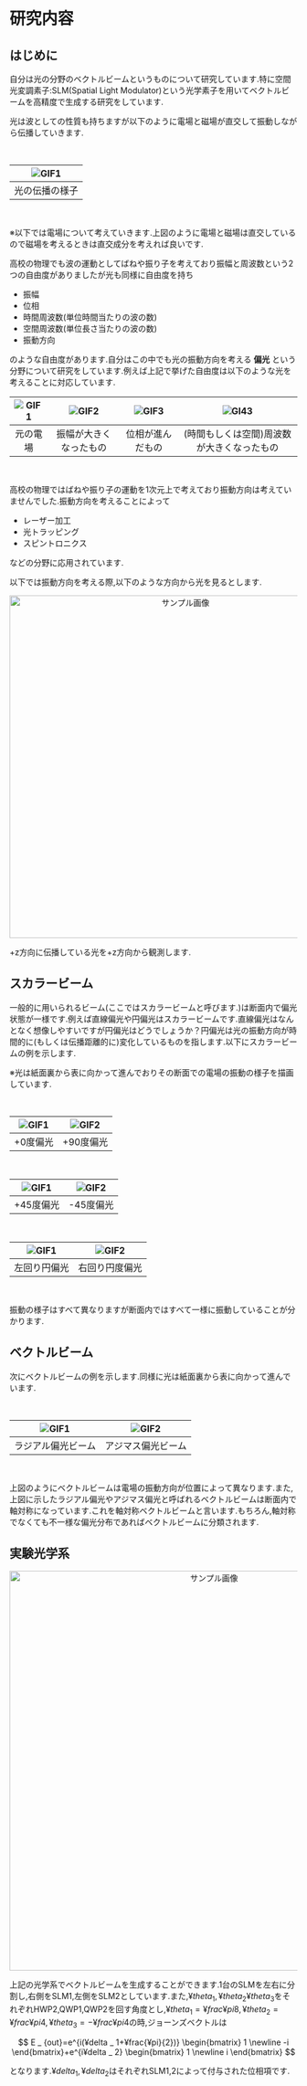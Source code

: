 # 研究内容

## はじめに

自分は光の分野のベクトルビームというものについて研究しています.特に空間光変調素子:SLM(Spatial Light Modulator)という光学素子を用いてベクトルビームを高精度で生成する研究をしています.

光は波としての性質も持ちますが以下のように電場と磁場が直交して振動しながら伝播していきます.

</br>

<div align="center">

| ![GIF1](https://github.com/sk0ik/vector_beam/blob/main/crop_resize_EMwave.gif)|
|:---:|
| 光の伝播の様子 |

</div>

</br>

※以下では電場について考えていきます.上図のように電場と磁場は直交しているので磁場を考えるときは直交成分を考えれば良いです.

高校の物理でも波の運動としてばねや振り子を考えており振幅と周波数という2つの自由度がありましたが光も同様に自由度を持ち

- 振幅
- 位相
- 時間周波数(単位時間当たりの波の数)
- 空間周波数(単位長さ当たりの波の数)
- 振動方向

のような自由度があります.自分はこの中でも光の振動方向を考える **偏光** という分野について研究をしています.例えば上記で挙げた自由度は以下のような光を考えることに対応しています.

| ![GIF1](https://github.com/sk0ik/vector_beam/blob/main/Ewave_normal.gif) | ![GIF2](https://github.com/sk0ik/vector_beam/blob/main/Ewave_amp.gif) | ![GIF3](https://github.com/sk0ik/vector_beam/blob/main/Ewave_phase.gif) | ![GI43](https://github.com/sk0ik/vector_beam/blob/main/Ewave_freq.gif) |
|:---:|:---:|:---:|:---:|
| 元の電場 | 振幅が大きくなったもの | 位相が進んだもの | (時間もしくは空間)周波数が大きくなったもの |

</br>

高校の物理ではばねや振り子の運動を1次元上で考えており振動方向は考えていませんでした.振動方向を考えることによって

- レーザー加工
- 光トラッピング
- スピントロニクス

などの分野に応用されています.

以下では振動方向を考える際,以下のような方向から光を見るとします.

<p align="center">
<img src="https://github.com/sk0ik/vector_beam/blob/main/polarization_direction.png" alt="サンプル画像" width="600">
</p>

+z方向に伝播している光を+z方向から観測します.

## スカラービーム

一般的に用いられるビーム(ここではスカラービームと呼びます.)は断面内で偏光状態が一様です.例えば直線偏光や円偏光はスカラービームです.直線偏光はなんとなく想像しやすいですが円偏光はどうでしょうか？円偏光は光の振動方向が時間的に(もしくは伝播距離的に)変化しているものを指します.以下にスカラービームの例を示します.

※光は紙面裏から表に向かって進んでおりその断面での電場の振動の様子を描画しています.

</br>

<div align="center">

| ![GIF1](https://github.com/sk0ik/vector_beam/blob/main/+0.gif) | ![GIF2](https://github.com/sk0ik/vector_beam/blob/main/+90.gif) |
|:---:|:---:|
| +0度偏光 | +90度偏光 |

</br>

| ![GIF1](https://github.com/sk0ik/vector_beam/blob/main/+45.gif) | ![GIF2](https://github.com/sk0ik/vector_beam/blob/main/+135.gif) |
|:---:|:---:|
| +45度偏光 | -45度偏光 |

</br>

| ![GIF1](https://github.com/sk0ik/vector_beam/blob/main/lcp.gif) | ![GIF2](https://github.com/sk0ik/vector_beam/blob/main/rcp.gif) |
|:---:|:---:|
| 左回り円偏光 | 右回り円度偏光 |

</div>

</br>

振動の様子はすべて異なりますが断面内ではすべて一様に振動していることが分かります.

## ベクトルビーム

次にベクトルビームの例を示します.同様に光は紙面裏から表に向かって進んでいます.

</br>

<div align="center">

| ![GIF1](https://github.com/sk0ik/vector_beam/blob/main/radial.gif) | ![GIF2](https://github.com/sk0ik/vector_beam/blob/main/azimuthal.gif) |
|:---:|:---:|
| ラジアル偏光ビーム | アジマス偏光ビーム |

</div>

</br>

上図のようにベクトルビームは電場の振動方向が位置によって異なります.また,上図に示したラジアル偏光やアジマス偏光と呼ばれるベクトルビームは断面内で軸対称になっています.これを軸対称ベクトルビームと言います.もちろん,軸対称でなくても不一様な偏光分布であればベクトルビームに分類されます.

## 実験光学系

<p align="center">
<img src="https://github.com/sk0ik/Vector_Beam/blob/main/setup1.png" alt="サンプル画像" width="700">
</p>

上記の光学系でベクトルビームを生成することができます.1台のSLMを左右に分割し,右側をSLM1,左側をSLM2としています.また,$¥theta _ 1,¥theta _ 2¥theta _ 3$をそれぞれHWP2,QWP1,QWP2を回す角度とし,$¥theta _ 1=¥frac{¥pi}{8},¥theta _ 2=¥frac{¥pi}{4},¥theta _ 3=-¥frac{¥pi}{4}$の時,ジョーンズベクトルは

$$
E _ {out}=e^{i(¥delta _ 1+¥frac{¥pi}{2})}
\begin{bmatrix}
1 \newline
-i
\end{bmatrix}+e^{i¥delta _ 2}
\begin{bmatrix}
1 \newline
i
\end{bmatrix}
$$

となります.$¥delta _ 1,¥delta _ 2$はそれぞれSLM1,2によって付与された位相項です.
